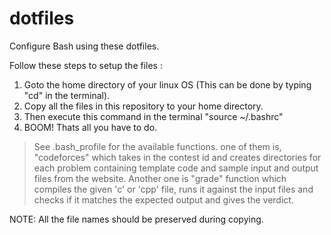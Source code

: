 # dotfiles
Configure Bash using these dotfiles.

Follow these steps to setup the files :
  1. Goto the home directory of your linux OS (This can be done by typing "cd" in the terminal).
  2. Copy all the files in this repository to your home directory.
  3. Then execute this command in the terminal "source ~/.bashrc"
  4. BOOM! Thats all you have to do.

> See .bash_profile for the available functions.
> one of them is, "codeforces" which takes in the contest id and creates directories for each problem containing template code and sample input and output files from the website.
> Another one is "grade" function which compiles the given 'c' or 'cpp' file, runs it against the input files and checks if it matches the expected output and gives the verdict.

NOTE:
  All the file names should be preserved during copying.
